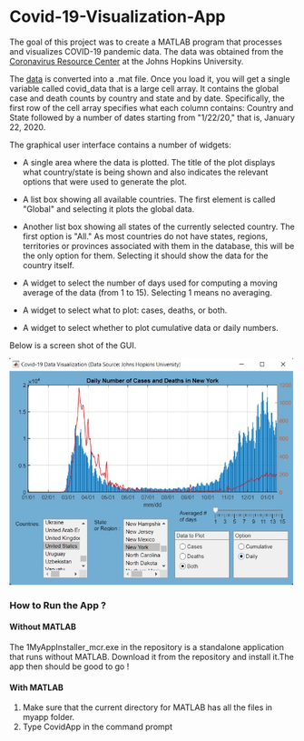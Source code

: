 # Covid-19-Visualization-App
The goal of this project was to create a MATLAB program that processes and visualizes COVID-19 pandemic data. The data was obtained from the [Coronavirus Resource Center](https://coronavirus.jhu.edu/map.html) at the Johns Hopkins University. 

The [data](https://github.com/CSSEGISandData/COVID-19) is converted into a .mat file. Once you load it, you will get a single variable called covid_data that is a large cell array. It contains the global case and death counts by country and state and by date. Specifically, the first row of the cell array specifies what each column contains: Country and State followed by a number of dates starting from "1/22/20," that is, January 22, 2020. 


The graphical user interface contains a number of widgets:

* A single area where the data is plotted. The title of the plot displays what country/state is being shown and also indicates the relevant options that were used to generate the plot.

* A list box showing all available countries. The first element is called "Global" and selecting it plots the global data. 
* Another list box showing all states of the currently selected country. The first option is "All." As most countries do not have states, regions, territories or provinces associated with them in the database, this will be the only option for them. Selecting it should show the data for the country itself. 
* A widget to select the number of days used for computing a moving average of the data (from 1 to 15). Selecting 1 means no averaging.
* A widget to select what to plot: cases, deaths, or both.
* A widget to select whether to plot cumulative data or daily numbers. 

Below is a screen shot of the GUI.

<img src="./readme.img/Screenshot.jpg" width=500/>

### How to Run the App ?
#### Without MATLAB
The 1MyAppInstaller_mcr.exe in the repository is a standalone application that runs without MATLAB. Download it from the repository and install it.The app then should be good to go ! 

#### With MATLAB
1. Make sure that the current directory for MATLAB has all the files in myapp folder.
2. Type CovidApp in the command prompt 

